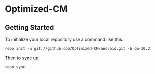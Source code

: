 Optimized-CM
===========

Getting Started
---------------

To initialize your local repository use a command like this:

    repo init -u git://github.com/Optimized-CM/android.git -b cm-10.2

Then to sync up:

    repo sync


